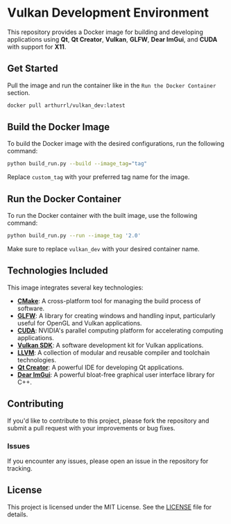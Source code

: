 # Vulkan Development Environment

This repository provides a Docker image for building and developing applications using **Qt**, **Qt Creator**, **Vulkan**, **GLFW**, **Dear ImGui**, and **CUDA** with support for **X11**.

## Get Started

Pull the image and run the container like in the `Run the Docker Container` section.

```bash
docker pull arthurrl/vulkan_dev:latest
```

## Build the Docker Image

To build the Docker image with the desired configurations, run the following command:

```bash
python build_run.py --build --image_tag="tag"
```

Replace `custom_tag` with your preferred tag name for the image.

## Run the Docker Container

To run the Docker container with the built image, use the following command:

```bash
python build_run.py --run --image_tag '2.0'
```

Make sure to replace `vulkan_dev` with your desired container name.

## Technologies Included

This image integrates several key technologies:

- **[CMake](https://github.com/Kitware/CMake)**: A cross-platform tool for managing the build process of software.
- **[GLFW](https://github.com/glfw/glfw)**: A library for creating windows and handling input, particularly useful for OpenGL and Vulkan applications.
- **[CUDA](https://developer.download.nvidia.com/compute/cuda/repos/)**: NVIDIA's parallel computing platform for accelerating computing applications.
- **[Vulkan SDK](https://vulkan.lunarg.com/sdk/)**: A software development kit for Vulkan applications.
- **[LLVM](https://apt.llvm.org/)**: A collection of modular and reusable compiler and toolchain technologies.
- **[Qt Creator](https://download.qt.io/official_releases/qtcreator/)**: A powerful IDE for developing Qt applications.
- **[Dear ImGui](https://github.com/ocornut/imgui)**: A powerful bloat-free graphical user interface library for C++.

## Contributing

If you'd like to contribute to this project, please fork the repository and submit a pull request with your improvements or bug fixes.

### Issues

If you encounter any issues, please open an issue in the repository for tracking.

## License

This project is licensed under the MIT License. See the [LICENSE](LICENSE) file for details.
